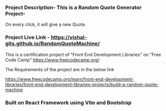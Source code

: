 ### Project Description- This is a Random Quote Generator Project-

On every click, it will give a new Quote.

### Project Live Link - https://vishal-gits.github.io/RandomQuoteMachine/

This is a certification project of "Front End Development Libraries"
on "Free Code Camp" https://www.freecodecamp.org/

The Requirements of the project are in the below link

https://www.freecodecamp.org/learn/front-end-development-libraries/front-end-development-libraries-projects/build-a-random-quote-machine

### Built on React Framework using Vite and Bootstrap
